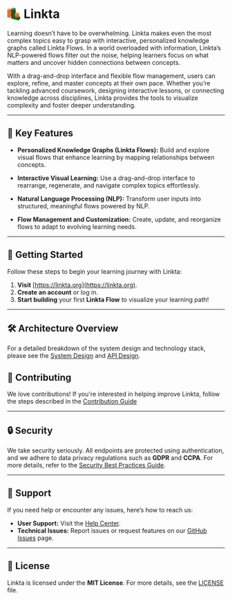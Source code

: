 <h1 style="display: flex; align-items: center;">
  <img src="./client/public/linkta-logo-cropped.png" alt="Linkta Logo" width="30" height="30" style="margin-right: 8px;" />
  Linkta
</h1>

Learning doesn’t have to be overwhelming. Linkta makes even the most complex topics easy to grasp with interactive, personalized knowledge graphs called Linkta Flows. In a world overloaded with information, Linkta’s NLP-powered flows filter out the noise, helping learners focus on what matters and uncover hidden connections between concepts.

With a drag-and-drop interface and flexible flow management, users can explore, refine, and master concepts at their own pace. Whether you’re tackling advanced coursework, designing interactive lessons, or connecting knowledge across disciplines, Linkta provides the tools to visualize complexity and foster deeper understanding.

---

## 🌟 Key Features

- **Personalized Knowledge Graphs (Linkta Flows):**
  Build and explore visual flows that enhance learning by mapping relationships between concepts.

- **Interactive Visual Learning:**
  Use a drag-and-drop interface to rearrange, regenerate, and navigate complex topics effortlessly.

- **Natural Language Processing (NLP):**
  Transform user inputs into structured, meaningful flows powered by NLP.

- **Flow Management and Customization:**
  Create, update, and reorganize flows to adapt to evolving learning needs.

---

## 🚀 Getting Started

Follow these steps to begin your learning journey with Linkta:

1. **Visit** [https://linkta.org](https://linkta.org).
2. **Create an account** or log in.
3. **Start building** your first **Linkta Flow** to visualize your learning path!

---

## 🛠 Architecture Overview

For a detailed breakdown of the system design and technology stack, please see the [System Design](docs/architecture/MVP_System_Design.md) and [API Design](docs/architecture/API_Design_V1.md).

## 🤝 Contributing

We love contributions! If you're interested in helping improve Linkta, follow the steps described in the [Contribution Guide](docs/guides/development/Contribution_Guide.md)

---

## 🔒 Security

We take security seriously. All endpoints are protected using authentication, and we adhere to data privacy regulations such as **GDPR** and **CCPA**. For more details, refer to the [Security Best Practices Guide](docs/guides/development/Security_Best_Practices_Guide.md).

---

## 💬 Support

If you need help or encounter any issues, here’s how to reach us:

- **User Support:** Visit the [Help Center](https://linkta.org/help).
- **Technical Issues:** Report issues or request features on our [GitHub Issues](https://github.com/Linkta-org/core/issues) page.

---

## 📝 License

Linkta is licensed under the **MIT License**. For more details, see the [LICENSE](LICENSE) file.
